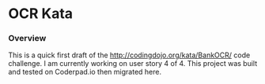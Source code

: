 # OCR  Kata
### Overview
This is a quick first draft of the http://codingdojo.org/kata/BankOCR/ code challenge.
I am currently working on user story 4 of 4. 
This project was built and tested on Coderpad.io then migrated here.
